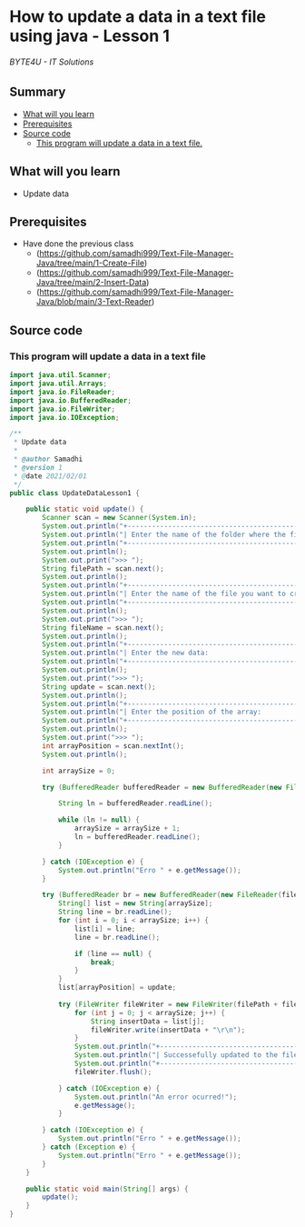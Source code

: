 # How to update a data in a text file using java - Lesson 1
###### BYTE4U - IT Solutions

## Summary
- [What will you learn](#What-will-you-learn)
- [Prerequisites](#Prerequisites)
- [Source code](#source-code)
  - [This program will update a data in a text file.](#This-program-will-update-a-data-in-a-text-file.)
  
## What will you learn
- Update data

## Prerequisites

- Have done the previous class 
  - (https://github.com/samadhi999/Text-File-Manager-Java/tree/main/1-Create-File)
  - (https://github.com/samadhi999/Text-File-Manager-Java/tree/main/2-Insert-Data)
  - (https://github.com/samadhi999/Text-File-Manager-Java/blob/main/3-Text-Reader)

## Source code

### This program will update a data in a text file

```java
import java.util.Scanner;
import java.util.Arrays;
import java.io.FileReader;
import java.io.BufferedReader;
import java.io.FileWriter;
import java.io.IOException;

/**
 * Update data
 *
 * @author Samadhi
 * @version 1
 * @date 2021/02/01
 */
public class UpdateDataLesson1 {

    public static void update() {
        Scanner scan = new Scanner(System.in);
        System.out.println("+-----------------------------------------------------------+");
        System.out.println("| Enter the name of the folder where the file is located    |");
        System.out.println("+-----------------------------------------------------------+");
        System.out.println();
        System.out.print(">>> ");
        String filePath = scan.next();
        System.out.println();
        System.out.println("+-----------------------------------------------------------+");
        System.out.println("| Enter the name of the file you want to create:            |");
        System.out.println("+-----------------------------------------------------------+");
        System.out.println();
        System.out.print(">>> ");
        String fileName = scan.next();
        System.out.println();
        System.out.println("+-----------------------------------------------------------+");
        System.out.println("| Enter the new data:                                       |");
        System.out.println("+-----------------------------------------------------------+");
        System.out.println();
        System.out.print(">>> ");
        String update = scan.next();
        System.out.println();
        System.out.println("+-----------------------------------------------------------+");
        System.out.println("| Enter the position of the array:                          |");
        System.out.println("+-----------------------------------------------------------+");
        System.out.println();
        System.out.print(">>> ");
        int arrayPosition = scan.nextInt();
        System.out.println();

        int arraySize = 0;

        try (BufferedReader bufferedReader = new BufferedReader(new FileReader(filePath + fileName))) {

            String ln = bufferedReader.readLine();

            while (ln != null) {
                arraySize = arraySize + 1;
                ln = bufferedReader.readLine();
            }

        } catch (IOException e) {
            System.out.println("Erro " + e.getMessage());
        }

        try (BufferedReader br = new BufferedReader(new FileReader(filePath + fileName))) {
            String[] list = new String[arraySize];
            String line = br.readLine();
            for (int i = 0; i < arraySize; i++) {
                list[i] = line;
                line = br.readLine();

                if (line == null) {
                    break;
                }
            }
            list[arrayPosition] = update;
            
            try (FileWriter fileWriter = new FileWriter(filePath + fileName)) {
                for (int j = 0; j < arraySize; j++) {
                    String insertData = list[j];
                    fileWriter.write(insertData + "\r\n");
                }
                System.out.println("+-----------------------------------------------------------+");
                System.out.println("| Successefully updated to the file!                        |");
                System.out.println("+-----------------------------------------------------------+");
                fileWriter.flush();

            } catch (IOException e) {
                System.out.println("An error ocurred!");
                e.getMessage();
            }

        } catch (IOException e) {
            System.out.println("Erro " + e.getMessage());
        } catch (Exception e) {
            System.out.println("Erro " + e.getMessage());
        }
    }

    public static void main(String[] args) {
        update();
    }
}

```
